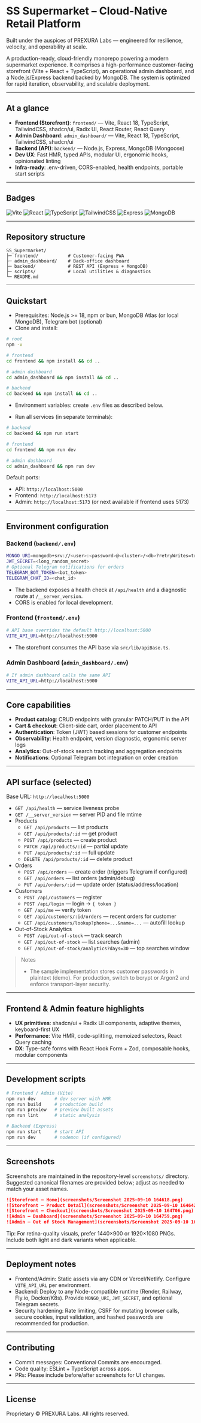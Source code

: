 # SS Supermarket – Cloud-Native Retail Platform

Built under the auspices of PREXURA Labs — engineered for resilience, velocity, and operability at scale.

A production-ready, cloud-friendly monorepo powering a modern supermarket experience. It comprises a high-performance customer-facing storefront (Vite + React + TypeScript), an operational admin dashboard, and a Node.js/Express backend backed by MongoDB. The system is optimized for rapid iteration, observability, and scalable deployment.

---

## At a glance
- **Frontend (Storefront)**: `frontend/` — Vite, React 18, TypeScript, TailwindCSS, shadcn/ui, Radix UI, React Router, React Query
- **Admin Dashboard**: `admin_dashboard/` — Vite, React 18, TypeScript, TailwindCSS, shadcn/ui
- **Backend (API)**: `backend/` — Node.js, Express, MongoDB (Mongoose)
- **Dev UX**: Fast HMR, typed APIs, modular UI, ergonomic hooks, opinionated linting
- **Infra-ready**: .env-driven, CORS-enabled, health endpoints, portable start scripts

---

## Badges

![Vite](https://img.shields.io/badge/build-Vite_5-646CFF?logo=vite&logoColor=white)
![React](https://img.shields.io/badge/React-18-61DAFB?logo=react&logoColor=061c2e)
![TypeScript](https://img.shields.io/badge/TypeScript-5-3178C6?logo=typescript&logoColor=white)
![TailwindCSS](https://img.shields.io/badge/Tailwind-3-38B2AC?logo=tailwindcss&logoColor=white)
![Express](https://img.shields.io/badge/Express-4-000000?logo=express&logoColor=white)
![MongoDB](https://img.shields.io/badge/MongoDB-7-47A248?logo=mongodb&logoColor=white)

---

## Repository structure

```
SS_Supermarket/
├─ frontend/           # Customer-facing PWA
├─ admin_dashboard/    # Back-office dashboard
├─ backend/            # REST API (Express + MongoDB)
├─ scripts/            # Local utilities & diagnostics
└─ README.md
```

---

## Quickstart

- Prerequisites: Node.js >= 18, npm or bun, MongoDB Atlas (or local MongoDB), Telegram bot (optional)
- Clone and install:

```bash
# root
npm -v

# frontend
cd frontend && npm install && cd ..

# admin dashboard
cd admin_dashboard && npm install && cd ..

# backend
cd backend && npm install && cd ..
```

- Environment variables: create `.env` files as described below.

- Run all services (in separate terminals):

```bash
# backend
cd backend && npm run start

# frontend
cd frontend && npm run dev

# admin dashboard
cd admin_dashboard && npm run dev
```

Default ports:
- API: `http://localhost:5000`
- Frontend: `http://localhost:5173`
- Admin: `http://localhost:5173` (or next available if frontend uses 5173)

---

## Environment configuration

### Backend (`backend/.env`)

```bash
MONGO_URI=mongodb+srv://<user>:<password>@<cluster>/<db>?retryWrites=true&w=majority
JWT_SECRET=<long_random_secret>
# Optional Telegram notifications for orders
TELEGRAM_BOT_TOKEN=<bot_token>
TELEGRAM_CHAT_ID=<chat_id>
```

- The backend exposes a health check at `/api/health` and a diagnostic route at `/__server_version`.
- CORS is enabled for local development.

### Frontend (`frontend/.env`)

```bash
# API base overrides the default http://localhost:5000
VITE_API_URL=http://localhost:5000
```

- The storefront consumes the API base via `src/lib/apiBase.ts`.

### Admin Dashboard (`admin_dashboard/.env`)

```bash
# If admin dashboard calls the same API
VITE_API_URL=http://localhost:5000
```

---

## Core capabilities

- **Product catalog**: CRUD endpoints with granular PATCH/PUT in the API
- **Cart & checkout**: Client-side cart, order placement to API
- **Authentication**: Token (JWT) based sessions for customer endpoints
- **Observability**: Health endpoint, version diagnostic, ergonomic server logs
- **Analytics**: Out-of-stock search tracking and aggregation endpoints
- **Notifications**: Optional Telegram bot integration on order creation

---

## API surface (selected)

Base URL: `http://localhost:5000`

- `GET /api/health` — service liveness probe
- `GET /__server_version` — server PID and file mtime
- Products
  - `GET /api/products` — list products
  - `GET /api/products/:id` — get product
  - `POST /api/products` — create product
  - `PATCH /api/products/:id` — partial update
  - `PUT /api/products/:id` — full update
  - `DELETE /api/products/:id` — delete product
- Orders
  - `POST /api/orders` — create order (triggers Telegram if configured)
  - `GET /api/orders` — list orders (admin/debug)
  - `PUT /api/orders/:id` — update order (status/address/location)
- Customers
  - `POST /api/customers` — register
  - `POST /api/login` — login → `{ token }`
  - `GET /api/me` — verify token
  - `GET /api/customers/:id/orders` — recent orders for customer
  - `GET /api/customers/lookup?phone=...&name=...` — autofill lookup
- Out-of-Stock Analytics
  - `POST /api/out-of-stock` — track search
  - `GET /api/out-of-stock` — list searches (admin)
  - `GET /api/out-of-stock/analytics?days=30` — top searches window

> Notes
> - The sample implementation stores customer passwords in plaintext (demo). For production, switch to bcrypt or Argon2 and enforce transport-layer security.

---

## Frontend & Admin feature highlights

- **UX primitives**: shadcn/ui + Radix UI components, adaptive themes, keyboard-first UX
- **Performance**: Vite HMR, code-splitting, memoized selectors, React Query caching
- **DX**: Type-safe forms with React Hook Form + Zod, composable hooks, modular components

---

## Development scripts

```bash
# Frontend / Admin (Vite)
npm run dev       # dev server with HMR
npm run build     # production build
npm run preview   # preview built assets
npm run lint      # static analysis

# Backend (Express)
npm run start     # start API
npm run dev       # nodemon (if configured)
```

---

## Screenshots

Screenshots are maintained in the repository-level `screenshots/` directory. Suggested canonical filenames are provided below; adjust as needed to match your asset names.

```markdown
![Storefront – Home](screenshots/Screenshot 2025-09-10 164618.png)
![Storefront – Product Detail](screenshots/Screenshot 2025-09-10 164642.png)
![Storefront – Checkout](screenshots/Screenshot 2025-09-10 164706.png)
![Admin – Dashboard](screenshots/Screenshot 2025-09-10 164759.png)
![Admin – Out of Stock Management](screenshots/Screenshot 2025-09-10 164846.png)
```

Tip: For retina-quality visuals, prefer 1440×900 or 1920×1080 PNGs. Include both light and dark variants when applicable.

---

## Deployment notes

- Frontend/Admin: Static assets via any CDN or Vercel/Netlify. Configure `VITE_API_URL` per environment.
- Backend: Deploy to any Node-compatible runtime (Render, Railway, Fly.io, Docker/K8s). Provide `MONGO_URI`, `JWT_SECRET`, and optional Telegram secrets.
- Security hardening: Rate limiting, CSRF for mutating browser calls, secure cookies, input validation, and hashed passwords are recommended for production.

---

## Contributing

- Commit messages: Conventional Commits are encouraged.
- Code quality: ESLint + TypeScript across apps.
- PRs: Please include before/after screenshots for UI changes.

---

## License

Proprietary © PREXURA Labs. All rights reserved.


